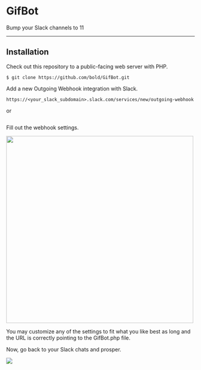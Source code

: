 GifBot
======

Bump your Slack channels to 11

----------

## Installation

Check out this repository to a public-facing web server with PHP.

```
$ git clone https://github.com/bold/GifBot.git
```

Add a new Outgoing Webhook integration with Slack.

```
https://<your_slack_subdomain>.slack.com/services/new/outgoing-webhook
```

or

```

```

Fill out the webhook settings.

<img src="http://d.pr/i/2HRN+" width="500" />

You may customize any of the settings to fit what you like best as long and the URL is correctly pointing to the GifBot.php file.

Now, go back to your Slack chats and prosper.

<img src="http://d.pr/i/KWrW+" />
